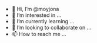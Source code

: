 - 👋 Hi, I’m @moyjona
- 👀 I’m interested in ...
- 🌱 I’m currently learning ...
- 💞️ I’m looking to collaborate on ...
- 📫 How to reach me ...

<!---
moyjona/moyjona is a ✨ special ✨ repository because its `README.md` (this file) appears on your GitHub profile.
You can click the Preview link to take a look at your changes.
--->
